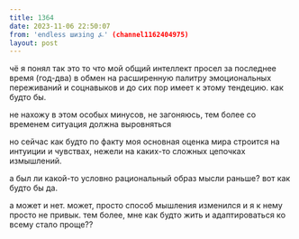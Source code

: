 ```yaml
---
title: 1364
date: 2023-11-06 22:50:07
from: 'endless шизing ⍼' (channel1162404975)
layout: post
---
```


чё я понял так это то что мой общий интеллект просел за последнее время (год-два) в обмен на расширенную палитру эмоциональных переживаний и соцнавыков и до сих пор имеет к этому тендецию. как будто бы.

не нахожу в этом особых минусов, не загоняюсь, тем более со временем ситуация должна выровняться 

но сейчас как будто по факту моя основная оценка мира строится на интуиции и чувствах, нежели на каких-то сложных цепочках измышлений.

а был ли какой-то условно рациональный образ мысли раньше? вот как будто бы да.

а может и нет. может, просто способ мышления изменился и я к нему просто не привык. тем более, мне как будто жить и адаптироваться ко всему стало проще??
